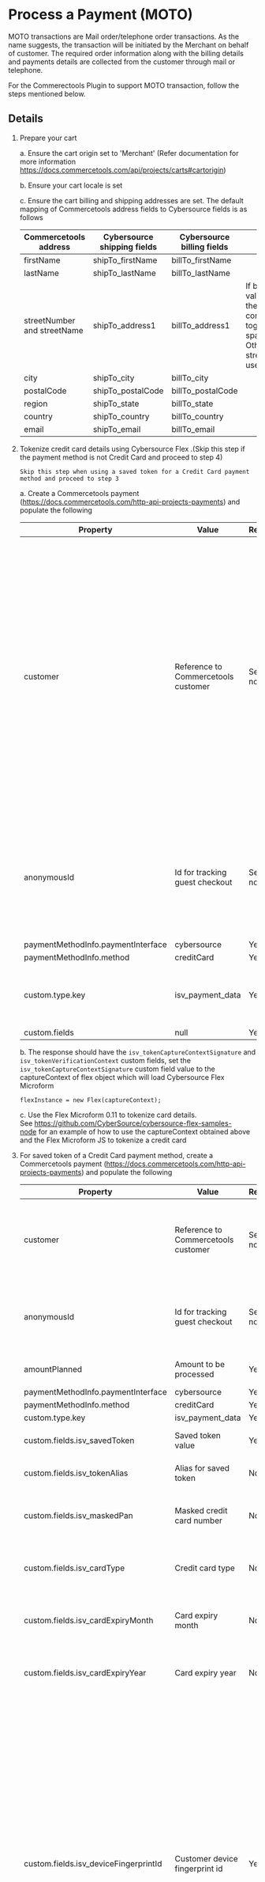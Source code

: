# Process a Payment (MOTO)

MOTO transactions are Mail order/telephone order transactions. As the name suggests, the transaction will be initiated by the Merchant on behalf of customer. The required order information along with the billing details and payments details are collected from the customer through mail or telephone.

For the Commerectools Plugin to support MOTO transaction, follow the steps mentioned below.

## Details

1.  Prepare your cart

    a. Ensure the cart origin set to 'Merchant' (Refer documentation for more information <https://docs.commercetools.com/api/projects/carts#cartorigin>)

    b. Ensure your cart locale is set

    c. Ensure the cart billing and shipping addresses are set. The default mapping of Commercetools address fields to Cybersource fields is as follows

    | Commercetools address       | Cybersource shipping fields | Cybersource billing fields | Notes                                                                                                                |
    | --------------------------- | --------------------------- | -------------------------- | -------------------------------------------------------------------------------------------------------------------- |
    | firstName                   | shipTo_firstName            | billTo_firstName           |                                                                                                                      |
    | lastName                    | shipTo_lastName             | billTo_lastName            |                                                                                                                      |
    | streetNumber and streetName | shipTo_address1             | billTo_address1            | If both values populated they are concatenated together with a space between. Otherwise streetName is used by itself |
    | city                        | shipTo_city                 | billTo_city                |                                                                                                                      |
    | postalCode                  | shipTo_postalCode           | billTo_postalCode          |                                                                                                                      |
    | region                      | shipTo_state                | billTo_state               |                                                                                                                      |
    | country                     | shipTo_country              | billTo_country             |                                                                                                                      |
    | email                       | shipTo_email                | billTo_email               |                                                                                                                      |

2.  Tokenize credit card details using Cybersource Flex .(Skip this step if the payment method is not Credit Card and proceed to step 4)

        Skip this step when using a saved token for a Credit Card payment method and proceed to step 3

    a. Create a Commercetools payment (https://docs.commercetools.com/http-api-projects-payments) and populate the following

    | Property                           | Value                               | Required  | Notes                                                                                                                                                                                                                                                                                                              |
    | ---------------------------------- | ----------------------------------- | --------- | ------------------------------------------------------------------------------------------------------------------------------------------------------------------------------------------------------------------------------------------------------------------------------------------------------------------ |
    | customer                           | Reference to Commercetools customer | See notes | Required for non-guest checkout. If using MyPayments API this will automatically be set to the logged in customer. One of customer or anonymousId must be populated. If using the Payments endpoint , for non-guest checkout , customerId needs to be set while updating the payment , using 'setCustomer' action. |
    | anonymousId                        | Id for tracking guest checkout      | See notes | Required for guest checkout. If using MyPayments API this will automatically be set. One of customer or anonymousId must be populated                                                                                                                                                                              |
    | paymentMethodInfo.paymentInterface | cybersource                         | Yes       |                                                                                                                                                                                                                                                                                                                    |
    | paymentMethodInfo.method           | creditCard                          | Yes       |                                                                                                                                                                                                                                                                                                                    |
    | custom.type.key                    | isv_payment_data                    | Yes       | Required to update the custom fields, while updating payment                                                                                                                                                                                                                                                       |
    | custom.fields                      | null                                | Yes       |                                                                                                                                                                                                                                                                                                                    |

    b. The response should have the `isv_tokenCaptureContextSignature` and `isv_tokenVerificationContext` custom fields, set the `isv_tokenCaptureContextSignature` custom field value to the captureContext of flex object which will load Cybersource Flex Microform

        flexInstance = new Flex(captureContext);

    c. Use the Flex Microform 0.11 to tokenize card details. See <https://github.com/CyberSource/cybersource-flex-samples-node> for an example of how to use the captureContext obtained above and the Flex Microform JS to tokenize a credit card

3.  For saved token of a Credit Card payment method, create a Commercetools payment (https://docs.commercetools.com/http-api-projects-payments) and populate the following

    | Property                              | Value                               | Required  | Notes                                                                                                                                                                                                                                                                                                                                                                                                                                                                                                                                                                                                                                                                                                         |
    | ------------------------------------- | ----------------------------------- | --------- | ------------------------------------------------------------------------------------------------------------------------------------------------------------------------------------------------------------------------------------------------------------------------------------------------------------------------------------------------------------------------------------------------------------------------------------------------------------------------------------------------------------------------------------------------------------------------------------------------------------------------------------------------------------------------------------------------------------- |
    | customer                              | Reference to Commercetools customer | See notes | Required for non-guest checkout. If using MyPayments API this will automatically be set to the logged in customer. One of customer or anonymousId must be populated.                                                                                                                                                                                                                                                                                                                                                                                                                                                                                                                                          |
    | anonymousId                           | Id for tracking guest checkout      | See notes | Required for guest checkout. If using MyPayments API this will automatically be set. One of customer or anonymousId must be populated                                                                                                                                                                                                                                                                                                                                                                                                                                                                                                                                                                         |
    | amountPlanned                         | Amount to be processed              | Yes       | Should match cart gross total, unless split payments are being used                                                                                                                                                                                                                                                                                                                                                                                                                                                                                                                                                                                                                                           |
    | paymentMethodInfo.paymentInterface    | cybersource                         | Yes       |                                                                                                                                                                                                                                                                                                                                                                                                                                                                                                                                                                                                                                                                                                               |
    | paymentMethodInfo.method              | creditCard                          | Yes       |                                                                                                                                                                                                                                                                                                                                                                                                                                                                                                                                                                                                                                                                                                               |
    | custom.type.key                       | isv_payment_data                    | Yes       |                                                                                                                                                                                                                                                                                                                                                                                                                                                                                                                                                                                                                                                                                                               |
    | custom.fields.isv_savedToken          | Saved token value                   | Yes       | custom.fields.isv_tokens's "paymentToken" value from Customer object                                                                                                                                                                                                                                                                                                                                                                                                                                                                                                                                                                                                                                          |
    | custom.fields.isv_tokenAlias          | Alias for saved token               | No        | custom.fields.isv_tokens's "alias" value from Customer object                                                                                                                                                                                                                                                                                                                                                                                                                                                                                                                                                                                                                                                 |
    | custom.fields.isv_maskedPan           | Masked credit card number           | No        | custom.fields.isv_tokens's "cardNumber" value from Customer object. <br>Not required by plugin but can be used for display                                                                                                                                                                                                                                                                                                                                                                                                                                                                                                                                                                                 |
    | custom.fields.isv_cardType            | Credit card type                    | No        | custom.fields.isv_tokens's "cardType" value from Customer object. <br>Not required by plugin but can be used for display                                                                                                                                                                                                                                                                                                                                                                                                                                                                                                                                                                                   |
    | custom.fields.isv_cardExpiryMonth     | Card expiry month                   | No        | custom.fields.isv_tokens's "cardExpiryMonth" value from Customer object <br>Not required by plugin but can be used for display                                                                                                                                                                                                                                                                                                                                                                                                                                                                                                                                                                             |
    | custom.fields.isv_cardExpiryYear      | Card expiry year                    | No        | custom.fields.isv_tokens's "cardExpiryYear" value from Customer object <br>Not required by plugin but can be used for display                                                                                                                                                                                                                                                                                                                                                                                                                                                                                                                                                                              |
    | custom.fields.isv_deviceFingerprintId | Customer device fingerprint id      | Yes       | It must be unique for each merchant Id. You can use any string that you are already generating, such as an order number or web session Id. However, do not use the same uppercase and lowercase letters to indicate different session Ids. Replace sessionId with the unique Id generated in the URL given. Include the script "https://h.online-metrix.net/fp/tags.js?org_id={{org Id}}&session_id={{merchant Id}}{{session Id}}". Replace the below data {{org Id}} - To obtain this value, contact your CyberSource representative and specify to them whether it is for testing or production. {{merchant Id}} - Your unique CyberSource merchant Id. {{session Id}} - Value of unique Id generated above |
    | custom.fields.isv_saleEnabled         | false                               | No        | Set the value to true if sale has to be performed                                                                                                                                                                                                                                                                                                                                                                                                                                                                                                                                                                                                                                                             |

    Also see [Decision Manager](Decision-Manager.md) for additional fields to be populated if you are using Decision Manager

4.  For Visa Click to Pay, Google Pay, Apple Pay and eCheck create a Commercetools payment (https://docs.commercetools.com/http-api-projects-payments) and populate the required fields mentioned in the respective documents

    - [Process a Payment With Visa Click to Pay](Process-a-Payment-Visa-ClicktoPay.md)
    - [Process a Payment With Google Pay](Process-a-Payment-GooglePay-Authentication.md)
    - [Process a Payment With Apple Pay](Process-a-Payment-ApplePay.md)
    - [Process a Payment With eCheck](Process-a-Payment-eCheck.md)


    and add the following properties

    | Property                      | Value                            | Required | Notes                                                                                                   |
    | ----------------------------- | -------------------------------- | -------- | ------------------------------------------------------------------------------------------------------- |
    | custom.fields.isv_enabledMoto | Flag Indicating MOTO transaction | Yes      | Boolean value. Used by the extention to identify whether it is a normal transaction or MOTO transaction |

5.  Add the payment to the cart

6.  Update the Commercetools payment (<https://docs.commercetools.com/http-api-projects-payments>) with the fields mentioned in the step 5 of [Process a Payment Without Payer Authentication](Process-a-Payment-Without-Payer-Authentication.md) along with the below data

    | Property                      | Value                            | Required | Notes                                                                                                   |
    | ----------------------------- | -------------------------------- | -------- | ------------------------------------------------------------------------------------------------------- |
    | custom.fields.isv_enabledMoto | Flag Indicating MOTO transaction | Yes      | Boolean value. Used by the extention to identify whether it is a normal transaction or MOTO transaction |

7.  Add a transaction to the payment

        If only Authorization is required, populate the following fields to the payment.

    | Property | Value                  | Notes                                 |
    | -------- | ---------------------- | ------------------------------------- |
    | type     | Authorization          |                                       |
    | state    | Initial                |                                       |
    | amount   | Amount to be processed | Should match amountPlanned on payment |

        If Sale is enabled, populate the following fields to the payment

    | Property | Value                  | Notes                                 |
    | -------- | ---------------------- | ------------------------------------- |
    | type     | Charge                 |                                       |
    | state    | Initial                |                                       |
    | amount   | Amount to be processed | Should match amountPlanned on payment |

9.  Verify the payment state and convey the payment result to the Merchant

    a. If the processing was successful the transaction state is updated to **Success**, create an order in commercetools and display the order confirmation page
    Use this document for order creatoin - <https://docs.commercetools.com/api/projects/orders#create-order>

    b. If the state of the transaction is updated to **Pending** which is due to Fraud Check, create an order in commercetools and display the order confirmation page

    c. If the state of the transaction is updated to **Failure**, display the error page and See [Overview\#Errorhandling](Overview.md#Errorhandling) for handling errors or failures

## Stored values

When a token is saved as a subscription the saved token value will be returned as a custom property on the payment called isv_savedToken.

See [Commercetools Setup](Commercetools-Setup.md) for more details on the individual fields.
